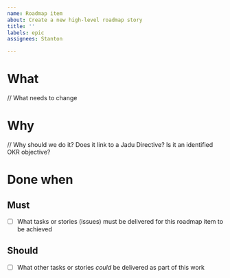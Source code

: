 ```yaml
---
name: Roadmap item
about: Create a new high-level roadmap story
title: ''
labels: epic
assignees: Stanton

---
```


# What

// What needs to change

# Why

// Why should we do it? Does it link to a Jadu Directive? Is it an identified OKR objective?

# Done when

## Must

- [ ] What tasks or stories (issues) must be delivered for this roadmap item to be achieved

## Should

- [ ] What other tasks or stories *could* be delivered as part of this work
